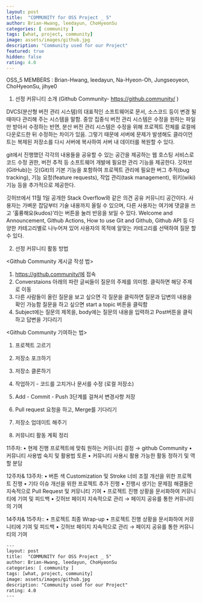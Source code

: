 ```yaml
---	
layout: post	
title:  "COMMUNITY for OSS Project _ 5"	
author: Brian-Hwang, leedayun, ChoHyeonSu
categories: [ community ]	
tags: [what, project, community]
image: assets/images/github.jpg
description: "Community used for our Project"	
featured: true	
hidden: false	
rating: 4.0	
---	
```


OSS_5 MEMBERS : Brian-Hwang, leedayun, Na-Hyeon-Oh, Jungseoyeon, ChoHyeonSu, jihye0



1.	선정 커뮤니티 소개 (Github Community- https://github.community/ )

<Git>

DVCS(분산형 버전 관리 시스템)의 대표적인 소프트웨어로 문서, 소스코드 등이 변경 될 때마다 관리해 주는 시스템을 말함. 중앙 집중식 버전 관리 시스템은 수정을 원하는 파일만 받아서 수정하는 반면, 분산 버전 관리 시스템은 수정을 위해 프로젝트 전체를 로컬에 다운로드한 뒤 수정하는 차이가 있음. 그렇기 때문에 서버에 문제가 발생해도 클라이언트는 복제된 저장소를 다시 서버에 복사하여 서버 내 데이터를 복원할 수 있다.

<Github>

git에서 진행했던 각각의 내용들을 공유할 수 있는 공간을 제공하는 웹 호스팅 서비스로 코드 수정 권한, 버전 추적 등 소프트웨어 개발에 필요한 관리 기능을 제공한다. 깃허브(GitHub)는 깃(Git)의 기본 기능을 포함하여 프로젝트 관리에 필요한 버그 추적(bug tracking), 기능 요청(feature requests), 작업 관리(task management), 위키(wiki) 기능 등을 추가적으로 제공한다.

<GITHUB COMMUNITY>

깃허브에서 11월 1일 공개한 Stack Overflow와 같은 의견 공유 커뮤니티 공간이다. 사용자는 가벼운 잡담부터 기술 내용까지 올릴 수 있으며, 다른 사용자는 여기에 댓글을 쓰고 ‘훌륭해요(kudos)’라는 버튼을 눌러 반응을 보일 수 있다.  Welcome and Announcement, Github Actions, How to use Git and Github, Github API 등 다양한 카테고리별로 나누어져 있어 사용자의 목적에 알맞는 카테고리를 선택하여 질문 할 수 있다.




2.	선정 커뮤니티 활동 방법

<Github Community 게시글 작성 법>

1. https://github.community/에 접속
2. Converstaions 아래의 파란 글씨들이 질문의 주제를 의미함. 클릭하면 해당 주제로 이동
3. 다른 사람들이 올린 질문을 보고 싶으면 각 질문을 클릭하면 질문과 답변의 내용을 확인 가능함
질문을 하고 싶으면 start a topic 버튼을 클릭함
4. Subject에는 질문의 제목을, body에는 질문의 내용을 입력하고 Post버튼을 클릭하고 답변을 기다리기


<Github Community 기여하는 법>

1. 프로젝트 고르기
2. 저장소 포크하기
3. 저장소 클론하기
4. 작업하기 - 코드를 고치거나 문서를 수정 (로컬 저장소)
5. Add - Commit - Push 3단계를 걸쳐서 변경사항 저장
6. Pull request 요청을 하고, Merge를 기다리기
7. 저장소 업데이트 해주기




3.	커뮤니티 활동 계획 정리

11주차:
•	현제 진행 프로젝트에 맞춰 원하는 커뮤니티 결정 → github Community
•	 커뮤니티 사용법 숙지 및 활용법 토론
•	커뮤니티 사용시 활용 가능한 활동 정하기 및 역할 분담

12주차& 13주차:
•	버튼 색 Customization 및 Stroke 너비 조절 개선을 위한 프로젝트 진행
•	기타 이슈 개선을 위한 프로젝트 추가 진행
•	진행시 생기는 문제점 해결들은 지속적으로 Pull Request 및 커뮤니티 기여
•	프로젝트 진행 상황을 문서화하여 커뮤니티에 기여 및 피드백
•	깃허브 페이지 지속적으로 관리 → 페이지 공유를 통한 커뮤니티의 기여

14주차& 15주차::
•	프로젝트 최종 Wrap-up
•	프로젝트 진행 상황을 문서화하여 커뮤니티에 기여 및 피드백
•	깃허브 페이지 지속적으로 관리 → 페이지 공유를 통한 커뮤니티의 기여






```html	
---	
layout: post	
title:  "COMMUNITY for OSS Project _ 5"	
author: Brian-Hwang, leedayun, ChoHyeonSu
categories: [ community ]	
tags: [what, project, community]
image: assets/images/github.jpg
description: "Community used for our Project"	
rating: 4.0	
---	
```
